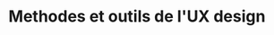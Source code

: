 ---
title: Methodes et outils de l'UX design
type: Site web
preview: /images/preview-uxdesign.png
description: Avec une équipe de 6 personnes, nous avons été chargé de créer un site sur le thèmes des outils et des méthodes de l’UX design. L’Objectif de ce site était tout d’abord de nous initier à l'expérience utilisateur ainsi qu'à la conception d’interface utilisateur. Il a été aussi de créer un site respectant les règles d’accessibilité. Pendant une durée de 2 semaines, nous avons pu utilisé de nombreuse méthodes et outils pour effectuer la recherche utilisateur et aboutir à un site qui réponde aux besoins de nos cibles.
images-desktop: [
    '/images/uxdesign/uxdesign-1.png',
    '/images/uxdesign/uxdesign-2.png',
    '/images/uxdesign/uxdesign-3.png'
]
images-mobile: [
    '/images/uxdesign/uxdesign-1.png',
    '/images/uxdesign/uxdesign-2.png',
    '/images/uxdesign/uxdesign-3.png'
]
period: octobre 2019
site: "https://uxdesign.netlify.app/"
github: https://github.com/romaric-g/OutilsMethodsUXDesign
tags: ["web","UI","UX"]
---